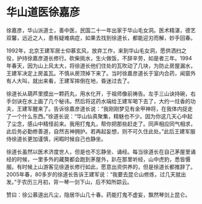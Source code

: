 # 华山道医徐嘉彦

徐嘉彦，华山派道士，善中医，民国二十一年出家于华山毛女洞。医术精湛，德艺双馨，远近之人，患有疑难病症，如果去找到徐道长，都能迎刃而解，妙手回春。

1992年，北京王建军居士仰慕玄风，放弃工作，来到华山毛女洞，愿供洒扫之役，护持徐嘉彦道长修行。砍柴挑水，生火做饭，不辞辛劳，如是者三年。1994年春天，因为山上风太大，将徐道长他们住处的瓦吹动了几块，为防止房屋漏水，王建军决定上房盖瓦。不慎从房顶掉下来了。当时徐嘉彦道长于室内合药，闻窗外有人大叫，就出来看，王建军摔倒在地，昏迷过去了。

徐道长从葫芦里摸出一颗药丸，用水化开，于祖师像前祷告。左手三山诀持碗，右手剑诀在水上画了几个秘讳。然后将这药水端给王建军喝下去了，大约一炷香的功夫，王建军醒来了。告诉徐嘉彦道长说：“我刚刚梦见有金甲神将，在我体内捉走了一个什么东西。”徐道长说：“华山仙真聚集，精魅也不少。因为你这几天心中起了尘念，感山中精怪前来。我用打鬼丸，帮你把那些赶走了。同声相应同气相求，此后务必勤修善道，自然吉神拥护。若再起妄想，则不可久住此处。”此后王建军服侍徐道长更加谨慎，闲暇时候自己也静坐。

徐道长虽然以医术济度世人，但是也不忘静坐、诵经。每当徐道长在自己茅屋里诵经的时候，一里多外的藏獒都会跑到茅屋外，趴在那里听经，山中虎豹，悉皆慑服。有时候上山游客见徐道长修行如此，愿意出资供养的，但是徐道长都推辞了。2005年春，80多岁的徐道长告诉王建军说：“我要去昆仑山修炼，过几天就出发。”于农历三月初，背一琴一剑下山，后不知所踪云。

赞曰：徐公慕道出凡尘，隐居华山几十春。药能打鬼不虚妄，飘然琴剑上昆仑。
